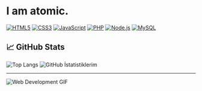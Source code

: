 # I am atomic. 

[![HTML5](https://img.shields.io/badge/-HTML5-FF6347?logo=html5&logoColor=white&style=for-the-badge)](https://developer.mozilla.org/en-US/docs/Web/HTML)
[![CSS3](https://img.shields.io/badge/-CSS3-2965F1?logo=css3&logoColor=white&style=for-the-badge)](https://developer.mozilla.org/en-US/docs/Web/CSS)
[![JavaScript](https://img.shields.io/badge/-JavaScript-F7DF1E?logo=javascript&logoColor=white&style=for-the-badge)](https://developer.mozilla.org/en-US/docs/Web/JavaScript)
[![PHP](https://img.shields.io/badge/-PHP-777BB4?logo=php&logoColor=white&style=for-the-badge)](https://www.php.net/)
[![Node.js](https://img.shields.io/badge/-Node.js-339933?logo=node.js&logoColor=white&style=for-the-badge)](https://nodejs.org/)
[![MySQL](https://img.shields.io/badge/-MySQL-4479A1?logo=mysql&logoColor=white&style=for-the-badge)](https://www.mysql.com/)


## 📈 GitHub Stats

![Top Langs](https://github-readme-stats.vercel.app/api/top-langs/?username=github-kullanici-adiniz&layout=compact&theme=dark&card_width=320)
![GitHub İstatistiklerim](https://github-readme-stats.vercel.app/api?username=github-kullanici-adiniz&show_icons=true&theme=dark)


---

![Web Development GIF](https://i.pinimg.com/originals/8d/65/4a/8d654a13763bdec3d37ab4180c8b66e6.gif)

